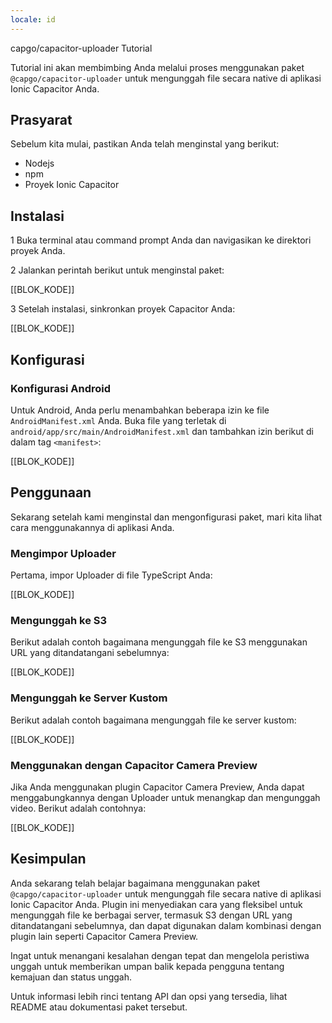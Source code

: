 ```yaml
---
locale: id
---
```


capgo/capacitor-uploader Tutorial

Tutorial ini akan membimbing Anda melalui proses menggunakan paket `@capgo/capacitor-uploader` untuk mengunggah file secara native di aplikasi Ionic Capacitor Anda.

## Prasyarat

Sebelum kita mulai, pastikan Anda telah menginstal yang berikut:

- Nodejs
- npm
- Proyek Ionic Capacitor

## Instalasi

1 Buka terminal atau command prompt Anda dan navigasikan ke direktori proyek Anda.

2 Jalankan perintah berikut untuk menginstal paket:

[[BLOK_KODE]]

3 Setelah instalasi, sinkronkan proyek Capacitor Anda:

[[BLOK_KODE]]

## Konfigurasi

### Konfigurasi Android

Untuk Android, Anda perlu menambahkan beberapa izin ke file `AndroidManifest.xml` Anda. Buka file yang terletak di `android/app/src/main/AndroidManifest.xml` dan tambahkan izin berikut di dalam tag `<manifest>`:

[[BLOK_KODE]]

## Penggunaan

Sekarang setelah kami menginstal dan mengonfigurasi paket, mari kita lihat cara menggunakannya di aplikasi Anda.

### Mengimpor Uploader

Pertama, impor Uploader di file TypeScript Anda:

[[BLOK_KODE]]

### Mengunggah ke S3

Berikut adalah contoh bagaimana mengunggah file ke S3 menggunakan URL yang ditandatangani sebelumnya:

[[BLOK_KODE]]

### Mengunggah ke Server Kustom

Berikut adalah contoh bagaimana mengunggah file ke server kustom:

[[BLOK_KODE]]

### Menggunakan dengan Capacitor Camera Preview

Jika Anda menggunakan plugin Capacitor Camera Preview, Anda dapat menggabungkannya dengan Uploader untuk menangkap dan mengunggah video. Berikut adalah contohnya:

[[BLOK_KODE]]

## Kesimpulan

Anda sekarang telah belajar bagaimana menggunakan paket `@capgo/capacitor-uploader` untuk mengunggah file secara native di aplikasi Ionic Capacitor Anda. Plugin ini menyediakan cara yang fleksibel untuk mengunggah file ke berbagai server, termasuk S3 dengan URL yang ditandatangani sebelumnya, dan dapat digunakan dalam kombinasi dengan plugin lain seperti Capacitor Camera Preview.

Ingat untuk menangani kesalahan dengan tepat dan mengelola peristiwa unggah untuk memberikan umpan balik kepada pengguna tentang kemajuan dan status unggah.

Untuk informasi lebih rinci tentang API dan opsi yang tersedia, lihat README atau dokumentasi paket tersebut.